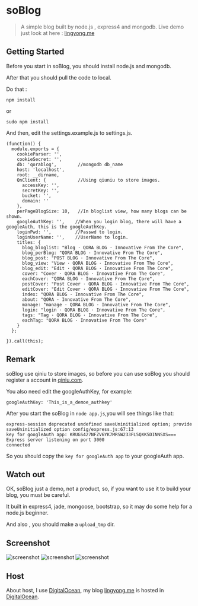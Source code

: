 soBlog
============

>A simple blog built by node.js , express4 and mongodb. Live demo just look at here : [lingyong.me](http://lingyong.me)



## Getting Started

Before you start in soBlog, you should install node.js and mongodb. 

After that you should pull the code to local. 

Do that : 

```
npm install
```
or

```
sudo npm install
```
And then, edit the settings.example.js to settings.js.

```
(function() {
  module.exports = {
    cookieParser: '',    
    cookieSecret: '',
    db: 'qorablog',        //mongodb db_name
    host: 'localhost',
    root: __dirname,      
    QnClient: {            //Using qiuniu to store images.
      accessKey: '',             
      secretKey: '',
      bucket: '',
      domain: ''
    },
    perPageBlogSize: 10,   //In bloglist view, how many blogs can be shown.
    googleAuthKey: '',    //When you login blog, there will have a googleAuth, this is the googleAuthKey.
    loginPwd: '',         //Passwd to login.
    loginUserName: '',    //UserName to login.
    titles: {
      blog_bloglist: "Blog · QORA BLOG · Innovative From The Core",
      blog_perBlog: "QORA BLOG · Innovative From The Core",
      blog_post: "POST BLOG · Innovative From The Core",
      blog_view: "View · QORA BLOG · Innovative From The Core",
      blog_edit: "Edit · QORA BLOG · Innovative From The Core",
      cover: "Cover · QORA BLOG · Innovative From The Core",
      eachCover: "QORA BLOG · Innovative From The Core",
      postCover: "Post Cover · QORA BLOG · Innovative From The Core",
      editCover: "Edit Cover · QORA BLOG · Innovative From The Core",
      index: "QORA BLOG · Innovative From The Core",
      about: "QORA · Innovative From The Core",
      manage: "manage · QORA BLOG · Innovative From The Core",
      login: "login · QORA BLOG · Innovative From The Core",
      tags: "Tag · QORA BLOG · Innovative From The Core",
      eachTag: "QORA BLOG · Innovative From The Core"
    }
  };

}).call(this);

```

## Remark


soBlog use qiniu to store images, so before you can use soBlog you should register a account in [qiniu.com](http://qiniu.com). 

You also need edit the googleAuthKey, for example:

```
googleAuthKey: 'This_is_a_demoe_authkey'
```
After you start the soBlog in `node app.js`,you will see things like that:

```
express-session deprecated undefined saveUninitialized option; provide saveUninitialized option config/express.js:67:13
key for googleAuth app: KRUGS427NFZV6YK7MRSW233FL5QXK5DINNSXS===
Express server listening on port 3000
connected
```
So you should copy the `key for googleAuth app` to your googleAuth app.

## Watch out

OK, soBlog just a demo, not a product, so, if you want to use it to build your blog, you must be careful. 

It built in express4, jade, mongoose, bootstrap, so it may do some help for a node.js beginner.

And also , you should make a `upload_tmp` dir. 

## Screenshot 

<img width="" height="" class="amd-center" src="http://lingyong-me.qiniudn.com/Screenshot_2014-09-13-11-45-41.png 2014-9-13 11:49-px1366" alt="screenshot" />


<img width="" height="" class="amd-center" src="http://lingyong-me.qiniudn.com/Screenshot_2014-09-13-11-46-20.png 2014-9-13 11:50-px1366" alt="screenshot" />
<img width="" height="" class="amd-center" src="http://lingyong-me.qiniudn.com/00BCC562-F8F4-44C8-99F9-30FD82657524.png 2014-9-13 11:51-px1366" alt="screenshot" />

## Host

About host, I use [DigitalOcean](https://www.digitalocean.com/?refcode=107abaf7339b), my blog [lingyong.me](http://lingyong.me) is hosted in [DigitalOcean](https://www.digitalocean.com/?refcode=107abaf7339b).



